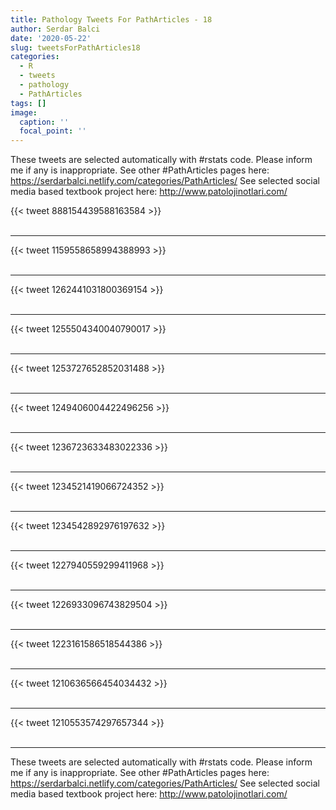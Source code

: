 ```yaml
---
title: Pathology Tweets For PathArticles - 18
author: Serdar Balci
date: '2020-05-22'
slug: tweetsForPathArticles18
categories:
  - R
  - tweets
  - pathology
  - PathArticles
tags: []
image:
  caption: ''
  focal_point: ''
---
```



These tweets are selected automatically with #rstats code. Please inform me if any is inappropriate.
See other #PathArticles pages here: https://serdarbalci.netlify.com/categories/PathArticles/ 
See selected social media based textbook project here: http://www.patolojinotlari.com/

{{< tweet 888154439588163584 >}}
<br>
<br>
<hr>
{{< tweet 1159558658994388993 >}}
<br>
<br>
<hr>
{{< tweet 1262441031800369154 >}}
<br>
<br>
<hr>
{{< tweet 1255504340040790017 >}}
<br>
<br>
<hr>
{{< tweet 1253727652852031488 >}}
<br>
<br>
<hr>
{{< tweet 1249406004422496256 >}}
<br>
<br>
<hr>
{{< tweet 1236723633483022336 >}}
<br>
<br>
<hr>
{{< tweet 1234521419066724352 >}}
<br>
<br>
<hr>
{{< tweet 1234542892976197632 >}}
<br>
<br>
<hr>
{{< tweet 1227940559299411968 >}}
<br>
<br>
<hr>
{{< tweet 1226933096743829504 >}}
<br>
<br>
<hr>
{{< tweet 1223161586518544386 >}}
<br>
<br>
<hr>
{{< tweet 1210636566454034432 >}}
<br>
<br>
<hr>
{{< tweet 1210553574297657344 >}}
<br>
<br>
<hr>


These tweets are selected automatically with #rstats code. Please inform me if any is inappropriate.
See other #PathArticles pages here: https://serdarbalci.netlify.com/categories/PathArticles/ 
See selected social media based textbook project here: http://www.patolojinotlari.com/

